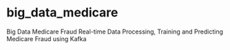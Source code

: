 # big_data_medicare
Big Data Medicare Fraud
Real-time Data Processing, Training and Predicting Medicare Fraud using Kafka
